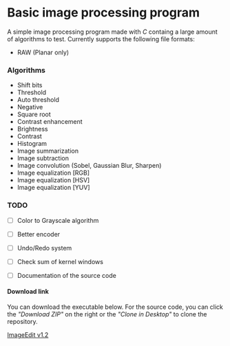 # Basic image processing program

A simple image processing program made with *C* containg a large amount of algorithms to test.
Currently supports the following file formats:

- RAW (Planar only)


### Algorithms

- Shift bits
- Threshold
- Auto threshold
- Negative
- Square root
- Contrast enhancement
- Brightness
- Contrast
- Histogram
- Image summarization
- Image subtraction
- Image convolution (Sobel, Gaussian Blur, Sharpen)
- Image equalization [RGB]
- Image equalization [HSV]
- Image equalization [YUV]


### TODO

- [ ] Color to Grayscale algorithm
- [ ] Better encoder
- [ ] Undo/Redo system
- [ ] Check sum of kernel windows
- [ ] Documentation of the source code


#### Download link

You can download the executable below. For the source code, you can click the *"Download ZIP"* on the right or the *"Clone in Desktop"* to clone the repository.

[ImageEdit v1.2](https://github.com/nlabiris/ImageEdit_WPF/blob/master/Release/image_edit_v1.2.rar?raw=true)